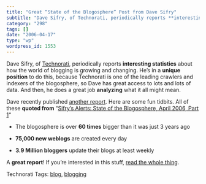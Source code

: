 ```yaml
---
title: "Great “State of the Blogosphere” Post from Dave Sifry"
subtitle: "Dave Sifry, of Technorati, periodically reports **interesting statisti..."
category: "298"
tags: []
date: "2006-04-17"
type: "wp"
wordpress_id: 1553
---
```

Dave Sifry, of [Technorati](http://www.technorati.com/), periodically reports **interesting statistics** about how the world of blogging is growing and changing. He’s in a **unique position** to do this, because Technorati is one of the leading crawlers and indexers of the blogosphere, so Dave has great access to lots and lots of data. And then, he does a great job **analyzing** what it all might mean.

Dave recently published [another report](http://www.sifry.com/alerts/archives/000432.html). Here are some fun tidbits. All of these **quoted from** “[Sifry’s Alerts: State of the Blogosphere, April 2006, Part 1](http://www.sifry.com/alerts/archives/000432.html)“

- The blogosphere is over **60 times** bigger than it was just 3 years ago

- **75,000 new weblogs** are created every day

- **3.9 Million bloggers** update their blogs at least weekly

A **great report**! If you’re interested in this stuff, [read the whole thing](http://www.sifry.com/alerts/archives/000432.html).

Technorati Tags: [blog](http://www.technorati.com/tag/blog), [blogging](http://www.technorati.com/tag/blogging)